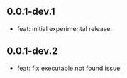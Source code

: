 ## 0.0.1-dev.1

- feat: initial experimental release.


## 0.0.1-dev.2

- feat: fix executable not found issue